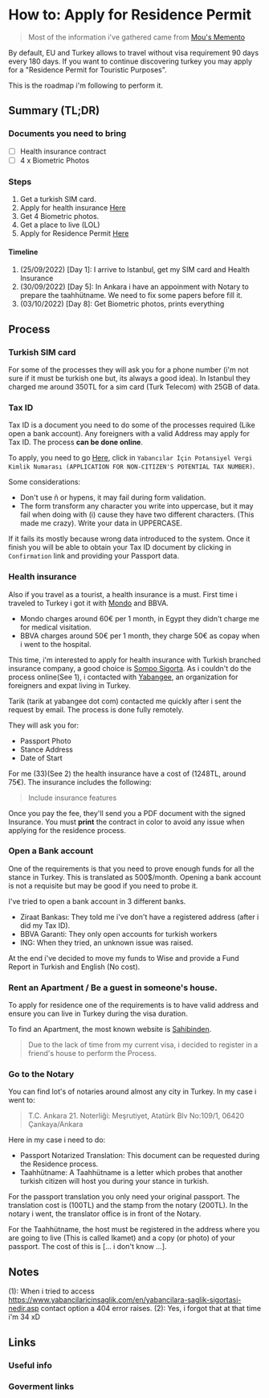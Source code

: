 # How to: Apply for Residence Permit

> Most of the information i've gathered came from [Mou's Memento][2]

By default, EU and Turkey allows to travel without visa requirement 90 days every 180 days. 
If you want to continue discovering turkey you may apply for a "Residence Permit for Touristic Purposes".

This is the roadmap i'm following to perform it.

## Summary (TL;DR)

### Documents you need to bring

- [ ] Health insurance contract
- [ ] 4 x Biometric Photos

### Steps

1. Get a turkish SIM card.
2. Apply for health insurance [Here][7]
3. Get 4 Biometric photos.
4. Get a place to live (LOL)
5. Apply for Residence Permit [Here][6]

#### Timeline

1. (25/09/2022) [Day 1]: I arrive to Istanbul, get my SIM card and Health Insurance
2. (30/09/2022) [Day 5]: In Ankara i have an appoinment with Notary to prepare the taahhütname. We need to fix some papers before fill it.
3. (03/10/2022) [Day 8]: Get Biometric photos, prints everything

## Process

### Turkish SIM card

For some of the processes they will ask you for a phone number (i'm not sure if it must be turkish one but, its always a good idea).
In Istanbul they charged me around 350TL for a sim card (Turk Telecom) with 25GB of data.

### Tax ID

Tax ID is a document you need to do some of the processes required (Like open a bank account). Any foreigners with a valid Address may apply 
for Tax ID. The process **can be done online**.

To apply, you need to go [Here][8], click in `Yabancılar İçin Potansiyel Vergi Kimlik Numarası (APPLICATION FOR NON-CITIZEN'S POTENTIAL TAX NUMBER)`.

Some considerations:

* Don't use ñ or hypens, it may fail during form validation.
* The form transform any character you write into uppercase, but it may fail when doing with (i) cause they have two different characters. (This made me crazy). Write your data in UPPERCASE.

If it fails its mostly because wrong data introduced to the system. Once it finish you will be able to obtain your Tax ID document by 
clicking in `Confirmation` link and providing your Passport data.

### Health insurance

Also if you travel as a tourist, a health insurance is a must. First time i traveled to Turkey i got it with [Mondo][3] and BBVA. 

* Mondo charges around 60€ per 1 month, in Egypt they didn't charge me for medical visitation.
* BBVA charges around 50€ per 1 month, they charge 50€ as copay when i went to the hospital.

This time, i'm interested to apply for health insurance with Turkish branched insurance company, a good choice is [Sompo Sigorta][5]. 
As i couldn't do the process online(See 1), i contacted with [Yabangee][1], an organization for foreigners and expat living in Turkey. 

Tarik (tarik at yabangee dot com) contacted me quickly after i sent the request by email. The process is done fully remotely. 

They will ask you for:

* Passport Photo
* Stance Address
* Date of Start

For me (33)(See 2) the health insurance have a cost of (1248TL, around 75€). The insurance includes the following:

> Include insurance features

Once you pay the fee, they'll send you a PDF document with the signed Insurance. You must **print** the contract in color to avoid any 
issue when applying for the residence process.

### Open a Bank account

One of the requirements is that you need to prove enough funds for all the stance in Turkey. This is translated as 500$/month.
Opening a bank account is not a requisite but may be good if you need to probe it.

I've tried to open a bank account in 3 different banks.

* Ziraat Bankası: They told me i've don't have a registered address (after i did my Tax ID).
* BBVA Garanti: They only open accounts for turkish workers
* ING: When they tried, an unknown issue was raised.

At the end i've decided to move my funds to Wise and provide a Fund Report in Turkish and English (No cost).

### Rent an Apartment / Be a guest in someone's house.

To apply for residence one of the requirements is to have valid address and ensure you can live in Turkey during the visa duration. 

To find an Apartment, the most known website is [Sahibinden][10]. 

> Due to the lack of time from my current visa, i decided to register in a friend's house to perform the Process.

### Go to the Notary

You can find lot's of notaries around almost any city in Turkey. In my case i went to:

> T.C. Ankara 21. Noterliği: Meşrutiyet, Atatürk Blv No:109/1, 06420 Çankaya/Ankara 

Here in my case i need to do:

* Passport Notarized Translation: This document can be requested during the Residence process.
* Taahhütname: A Taahhütname is a letter which probes that another turkish citizen will host you during your stance in turkish.

For the passport translation you only need your original passport. The translation cost is (100TL) and the stamp from the notary (200TL).
In the notary i went, the translator office is in front of the Notary.

For the Taahhütname, the host must be registered in the address where you are going to live (This is called Ikamet) and a copy (or photo) of 
your passport. The cost of this is [... i don't know ...].


## Notes

(1): When i tried to access https://www.yabancilaricinsaglik.com/en/yabancilara-saglik-sigortasi-nedir.asp contact option a 404 error raises.
(2): Yes, i forgot that at that time i'm 34 xD

## Links

### Useful info

[1]: https://yabangee.com/
[2]: https://m0wer.github.io/memento/countries/turkey/legal/touristic_visa/
[3]: https://heymondo.com/
[4]: https://ikamet.com/sigorta
[5]: https://www.somposigorta.com.tr/
[7]: https://yabangee.com/2016/11/residence-permit-health-insurance-a-quick-easy-and-affordable-application-process/
[10]: https://www.sahibinden.com/

### Goverment links

[6]: https://e-ikamet.goc.gov.tr/
[8]: https://ivd.gib.gov.tr
[9]: https://en.goc.gov.tr/about-the-usage-of-photographs-in-residence-permit-application


